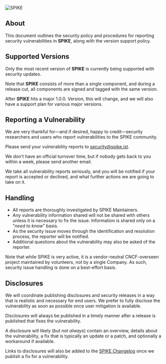 ![SPIKE](assets/spike-banner-lg.png)

## About

This document outlines the security policy and procedures for reporting
security vulnerabilities in **SPIKE**, along with the version support policy.

## Supported Versions

Only the most recent version of **SPIKE** is currently being supported with
security updates.

Note that **SPIKE** consists of more than a single component, and during a
release cut, all components are signed and tagged with the same version.

After **SPIKE** hits a major 1.0.0. Version, this will change,
and we will also have a support plan for various major versions.

## Reporting a Vulnerability

We are very thankful for—and if desired, happy to credit—security researchers
and users who report vulnerabilities to the SPIKE community.

Please send your vulnerability reports to [security@spike.ist](mailto:spike.ist).

We don't have an official turnover time, but if nobody gets back
to you within a week, please send another email.

We take all vulnerability reports seriously, and you will be notified
if your report is accepted or declined, and what further actions we are going
to take on it.

## Handling

* All reports are thoroughly investigated by SPIKE Maintainers.
* Any vulnerability information shared will not be shared with others unless it
  is necessary to fix the issue. Information is shared only on a "*need to know*"
  basis.
* As the security issue moves through the identification and resolution process,
  the reporter will be notified.
* Additional questions about the vulnerability may also be asked of the reporter.

Note that while SPIKE is very active, it is a vendor-neutral CNCF-overseen
project maintained by volunteers, not by a single Company. As such, security
issue handling is done on a best-effort basis.

## Disclosures

We will coordinate publishing disclosures and security releases in a way that
is realistic and necessary for end users. We prefer to fully disclose the
vulnerability as soon as possible once user mitigation is available.

Disclosures will always be published in a timely manner after a release is
published that fixes the vulnerability.

A disclosure will likely (*but not always*) contain an overview, details about
the vulnerability, a fix that is typically an update or a patch, and optionally
a workaround if available.

Links to disclosures will also be added to the [SPIKE Changelog][changelog]
once we publish a fix for a vulnerability.

[changelog]: https://spike.ist/tracking/changelog/ "SPIKE Changelog"
